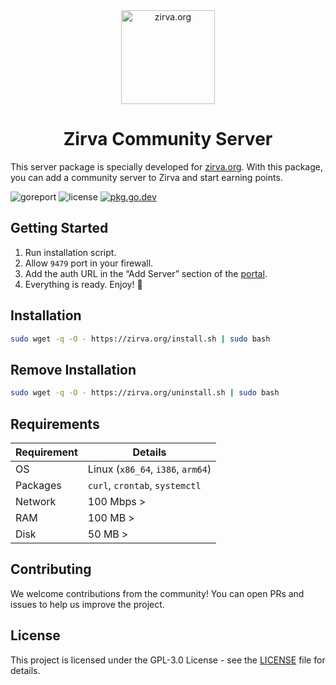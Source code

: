 <div align="center"><img src="https://portal.zirva.org/resources/img/logo.svg" alt="zirva.org" width="150" /> <h1>Zirva Community Server</h1></div>

This server package is specially developed for [zirva.org](https://zirva.org). With this package, you can add a community server to Zirva and start earning points.

![goreport](https://goreportcard.com/badge/github.com/zirvaorg/server)
![license](https://badgen.net/github/license/zirvaorg/server)
[![pkg.go.dev](https://pkg.go.dev/badge/github.com/zirvaorg/server)](https://pkg.go.dev/github.com/zirvaorg/server)

## Getting Started
1. Run installation script.
2. Allow `9479` port in your firewall.
3. Add the auth URL in the “Add Server” section of the [portal](https://portal.zirva.org).
4. Everything is ready. Enjoy! 🎉

## Installation
```bash
sudo wget -q -O - https://zirva.org/install.sh | sudo bash
```

## Remove Installation
```bash
sudo wget -q -O - https://zirva.org/uninstall.sh | sudo bash
```

## Requirements
| Requirement | Details                           |
|-------------|-----------------------------------|
| OS          | Linux (`x86_64`, `i386`, `arm64`) |
| Packages    | `curl`, `crontab`, `systemctl`    |
| Network     | 100 Mbps >                        |
| RAM         | 100 MB >                          |
| Disk        | 50 MB >                           |

## Contributing
We welcome contributions from the community! You can open PRs and issues to help us improve the project.

## License
This project is licensed under the GPL-3.0 License - see the [LICENSE](LICENSE) file for details.
